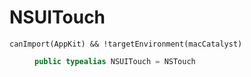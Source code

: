 # NSUITouch

<dl>
<dt><code>canImport(AppKit) && !targetEnvironment(macCatalyst)</code></dt>
<dd>

``` swift
public typealias NSUITouch = NSTouch
```

</dd>
</dl>
